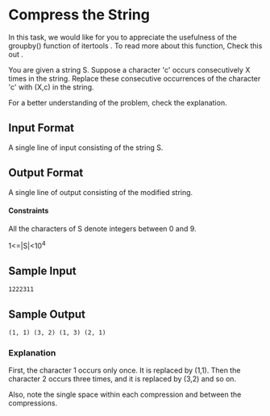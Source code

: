 # Compress the String

In this task, we would like for you to appreciate the usefulness of the groupby() function of itertools . To read more about this function, Check this out .

You are given a string S. Suppose a character 'c' occurs consecutively X times in the string. Replace these consecutive occurrences of the character 'c' with \(X,c\) in the string.

For a better understanding of the problem, check the explanation.

## Input Format

A single line of input consisting of the string S.

## Output Format

A single line of output consisting of the modified string.

#### Constraints

All the characters of S denote integers between 0 and 9.

1\<=|S|\<10<sup>4</sup>
## Sample Input
```
1222311
```
## Sample Output
```
(1, 1) (3, 2) (1, 3) (2, 1)
```
### Explanation

First, the character 1 occurs only once. It is replaced by \(1,1\). Then the character 2 occurs three times, and it is replaced by \(3,2\) and so on.

Also, note the single space within each compression and between the compressions.